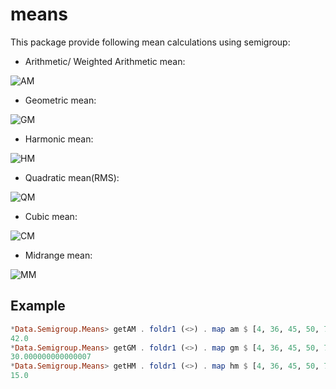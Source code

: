 means
=====

This package provide following mean calculations using semigroup:

+ Arithmetic/ Weighted Arithmetic mean:

![AM](https://en.wikipedia.org/api/rest_v1/media/math/render/svg/6a2a249444267483a65897c33b045613e238bd0d)

+ Geometric mean:

![GM](https://en.wikipedia.org/api/rest_v1/media/math/render/svg/4e4f47c36a4852c6919089a709ed3738460b9b17)

+ Harmonic mean:

![HM](https://en.wikipedia.org/api/rest_v1/media/math/render/svg/53baf18a961ebb4aa823ffcb534002954a993e0f)

+ Quadratic mean(RMS):

![QM](https://en.wikipedia.org/api/rest_v1/media/math/render/svg/bb6d0d08bcd6e0d5ecb642f7f843591743993adc)

+ Cubic mean:

![CM](https://en.wikipedia.org/api/rest_v1/media/math/render/svg/87ea526bc6b48f6abb52bc522d57c9fedacbaf90)

+ Midrange mean:

![MM](https://en.wikipedia.org/api/rest_v1/media/math/render/svg/b554f5873aca205738f447d576c43e934dbaab62)

Example
-------

```haskell
*Data.Semigroup.Means> getAM . foldr1 (<>) . map am $ [4, 36, 45, 50, 75]
42.0
*Data.Semigroup.Means> getGM . foldr1 (<>) . map gm $ [4, 36, 45, 50, 75]
30.000000000000007
*Data.Semigroup.Means> getHM . foldr1 (<>) . map hm $ [4, 36, 45, 50, 75]
15.0
```
